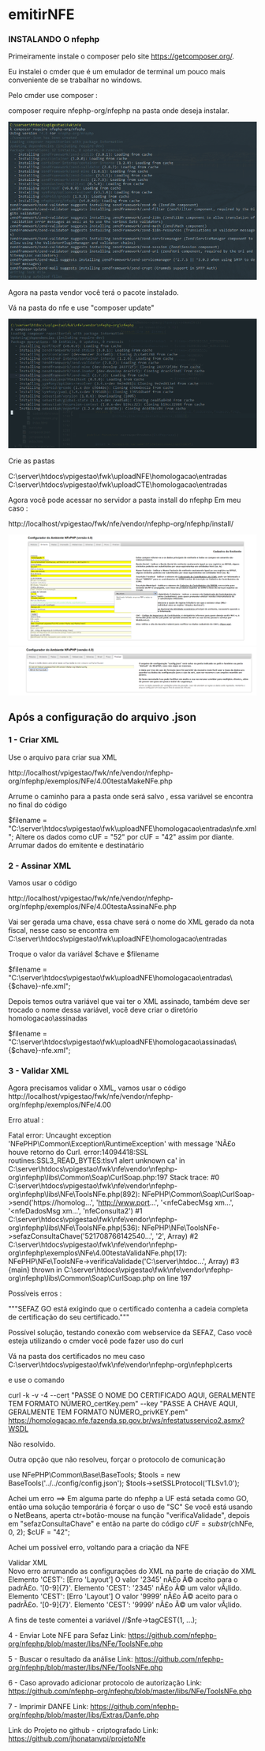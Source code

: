 # emitirNFE

### INSTALANDO O nfephp

Primeiramente instale o composer pelo site https://getcomposer.org/. 

Eu instalei o cmder que é um emulador de terminal um pouco mais conveniente de se trabalhar no windows. 

Pelo cmder use composer :

composer require nfephp-org/nfephp na pasta onde deseja instalar.

![All text](https://github.com/jhonatanvpi/projetoNfe/blob/master/images/1.PNG)

Agora na pasta vendor você terá o pacote instalado. 

Vá na pasta do nfe e use "composer update"

![All text](https://github.com/jhonatanvpi/projetoNfe/blob/master/images/2.PNG)

Crie as pastas 

C:\server\htdocs\vpigestao\fwk\uploadNFE\homologacao\entradas
C:\server\htdocs\vpigestao\fwk\uploadCTE\homologacao\entradas

Agora você pode acessar no servidor a pasta install do nfephp
Em meu caso : 

http://localhost/vpigestao/fwk/nfe/vendor/nfephp-org/nfephp/install/

![All text](https://github.com/jhonatanvpi/projetoNfe/blob/master/images/3.PNG)
![All text](https://github.com/jhonatanvpi/projetoNfe/blob/master/images/4.PNG)


## Após a configuração do arquivo .json

### 1 - Criar XML 

Use o arquivo para criar sua XML

http://localhost/vpigestao/fwk/nfe/vendor/nfephp-org/nfephp/exemplos/NFe/4.00testaMakeNFe.php

Arrume o caminho para a pasta onde será salvo , essa variável se encontra no final do código

$filename = "C:\\server\\htdocs\\vpigestao\\fwk\\uploadNFE\\homologacao\\entradas\\nfe.xml";
Altere os dados como cUF = "52" por cUF = "42" assim por diante. Arrumar dados do emitente e destinatário


### 2 - Assinar XML 
Vamos usar o código

http://localhost/vpigestao/fwk/nfe/vendor/nfephp-org/nfephp/exemplos/NFe/4.00testaAssinaNFe.php

Vai ser gerada uma chave, essa chave será o nome do XML gerado da nota fiscal, nesse caso se encontra em C:\server\htdocs\vpigestao\fwk\uploadNFE\homologacao\entradas


Troque o valor da variável $chave e $filename

$filename = "C:\\server\\htdocs\\vpigestao\\fwk\\uploadNFE\\homologacao\\entradas\\{$chave}-nfe.xml";

Depois temos outra variável que vai ter o XML assinado, também deve ser trocado o nome dessa variável, você deve criar o diretório homologacao\assinadas

$filename = "C:\\server\\htdocs\\vpigestao\\fwk\\uploadNFE\\homologacao\\assinadas\\{$chave}-nfe.xml";




### 3 - Validar XML 
Agora precisamos validar o XML, vamos usar o código 
http://localhost/vpigestao/fwk/nfe/vendor/nfephp-org/nfephp/exemplos/NFe/4.00

Erro atual : 

Fatal error: Uncaught exception 'NFePHP\Common\Exception\RuntimeException' with message 'NÃ£o houve retorno do Curl. error:14094418:SSL routines:SSL3_READ_BYTES:tlsv1 alert unknown ca' in C:\server\htdocs\vpigestao\fwk\nfe\vendor\nfephp-org\nfephp\libs\Common\Soap\CurlSoap.php:197 Stack trace: #0 C:\server\htdocs\vpigestao\fwk\nfe\vendor\nfephp-org\nfephp\libs\NFe\ToolsNFe.php(892): NFePHP\Common\Soap\CurlSoap->send('https://homolog...', 'http://www.port...', '<nfeCabecMsg xm...', '<nfeDadosMsg xm...', 'nfeConsulta2') #1 C:\server\htdocs\vpigestao\fwk\nfe\vendor\nfephp-org\nfephp\libs\NFe\ToolsNFe.php(536): NFePHP\NFe\ToolsNFe->sefazConsultaChave('521708766142540...', '2', Array) #2 C:\server\htdocs\vpigestao\fwk\nfe\vendor\nfephp-org\nfephp\exemplos\NFe\4.00testaValidaNFe.php(17): NFePHP\NFe\ToolsNFe->verificaValidade('C:\server\htdoc...', Array) #3 {main} thrown in C:\server\htdocs\vpigestao\fwk\nfe\vendor\nfephp-org\nfephp\libs\Common\Soap\CurlSoap.php on line 197

Possíveis erros : 

"""SEFAZ GO está exigindo que o certificado contenha a cadeia completa de certificação do seu certificado."""

Possível solução, testando conexão com webservice da SEFAZ, 
Caso você esteja utilizando o cmder você pode fazer uso do curl 

Vá na pasta dos certificados no meu caso C:\server\htdocs\vpigestao\fwk\nfe\vendor\nfephp-org\nfephp\certs

e use o comando 

curl -k -v -4 --cert "PASSE O NOME DO CERTIFICADO AQUI, GERALMENTE TEM FORMATO NÚMERO_certKey.pem"  --key "PASSE A CHAVE AQUI, GERALMENTE TEM FORMATO NÚMERO_privKEY.pem" 
 https://homologacao.nfe.fazenda.sp.gov.br/ws/nfestatusservico2.asmx?WSDL

Não resolvido.

Outra opção que não resolveu, forçar o protocolo de comunicação

use NFePHP\Common\Base\BaseTools;
$tools = new BaseTools('../../config/config.json');
$tools->setSSLProtocol('TLSv1.0');



Achei um erro ==> Em alguma parte do nfephp a UF está setada como GO, então uma solução temporária é forçar o uso de "SC"
Se você está usando o NetBeans, aperta ctr+botão-mouse na função "verificaValidade", depois em "sefazConsultaChave" e então na parte do código 
$cUF = substr($chNFe, 0, 2);
$cUF = "42";

Achei um possível erro, voltando para a criação da NFE




Validar XML  
Novo erro arrumando as configurações do XML na parte de criação do XML 
Elemento 'CEST': [Erro 'Layout'] O valor '2345' nÃ£o Ã© aceito para o padrÃ£o. '[0-9]{7}'. Elemento 'CEST': '2345' nÃ£o Ã© um valor vÃ¡lido. Elemento 'CEST': [Erro 'Layout'] O valor '9999' nÃ£o Ã© aceito para o padrÃ£o. '[0-9]{7}'. Elemento 'CEST': '9999' nÃ£o Ã© um valor vÃ¡lido. 

A fins de teste comentei a variável 
//$nfe->tagCEST(1, ...);


4 - Enviar Lote NFE para Sefaz 
Link: https://github.com/nfephp-org/nfephp/blob/master/libs/NFe/ToolsNFe.php


5 - Buscar o resultado da análise 
Link: https://github.com/nfephp-org/nfephp/blob/master/libs/NFe/ToolsNFe.php


6 - Caso aprovado adicionar protocolo de autorização 
Link: https://github.com/nfephp-org/nfephp/blob/master/libs/NFe/ToolsNFe.php


7 - Imprimir DANFE
Link: https://github.com/nfephp-org/nfephp/blob/master/libs/Extras/Danfe.php


Link do Projeto no github - criptografado
Link: https://github.com/jhonatanvpi/projetoNfe

